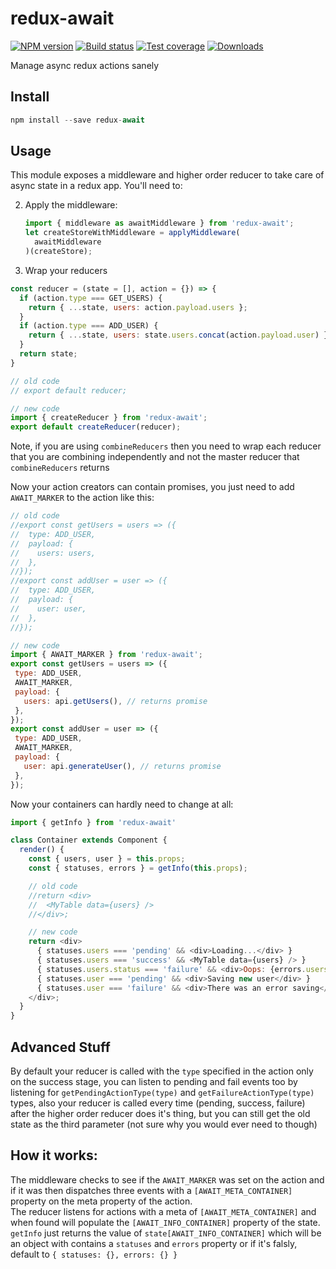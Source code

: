 redux-await
=============

[![NPM version][npm-image]][npm-url]
[![Build status][travis-image]][travis-url]
[![Test coverage][coveralls-image]][coveralls-url]
[![Downloads][downloads-image]][downloads-url]

Manage async redux actions sanely

## Install

```js
npm install --save redux-await
```

## Usage

This module exposes a middleware and higher order reducer to take care of async state in a redux app. You'll need to:

2. Apply the middleware:

    ```js
    import { middleware as awaitMiddleware } from 'redux-await';
    let createStoreWithMiddleware = applyMiddleware(
      awaitMiddleware
    )(createStore);
    ```

2. Wrap your reducers

```js
const reducer = (state = [], action = {}) => {
  if (action.type === GET_USERS) {
    return { ...state, users: action.payload.users };
  }
  if (action.type === ADD_USER) {
    return { ...state, users: state.users.concat(action.payload.user) };
  }
  return state;
}

// old code
// export default reducer;

// new code
import { createReducer } from 'redux-await';
export default createReducer(reducer);
```

Note, if you are using `combineReducers` then you need to wrap each reducer that you are combining independently and not the master reducer that `combineReducers` returns

Now your action creators can contain promises, you just need to add `AWAIT_MARKER` to the action like this:

```js
// old code
//export const getUsers = users => ({
//  type: ADD_USER,
//  payload: {
//    users: users,
//  },
//});
//export const addUser = user => ({
//  type: ADD_USER,
//  payload: {
//    user: user,
//  },
//});

// new code
import { AWAIT_MARKER } from 'redux-await';
export const getUsers = users => ({
 type: ADD_USER,
 AWAIT_MARKER,
 payload: {
   users: api.getUsers(), // returns promise
 },
});
export const addUser = user => ({
 type: ADD_USER,
 AWAIT_MARKER,
 payload: {
   user: api.generateUser(), // returns promise
 },
});
```

Now your containers can hardly need to change at all:

```js
import { getInfo } from 'redux-await'

class Container extends Component {
  render() {
    const { users, user } = this.props;
    const { statuses, errors } = getInfo(this.props);

    // old code
    //return <div>
    //  <MyTable data={users} />
    //</div>;

    // new code
    return <div>
      { statuses.users === 'pending' && <div>Loading...</div> }
      { statuses.users === 'success' && <MyTable data={users} /> }
      { statuses.users.status === 'failure' && <div>Oops: {errors.users.message}</div> }
      { statuses.user === 'pending' && <div>Saving new user</div> }
      { statuses.user === 'failure' && <div>There was an error saving</div> }
    </div>;
  }
}
```

## Advanced Stuff

By default your reducer is called with the `type` specified in the action only on the success stage, you can listen to pending and fail events too by listening for `getPendingActionType(type)` and `getFailureActionType(type)` types, also your reducer is called every time (pending, success, failure) after the higher order reducer does it's thing, but you can still get the old state as the third parameter (not sure why you would ever need to though)

## How it works:

The middleware checks to see if the `AWAIT_MARKER` was set on the action
and if it was then dispatches three events with a `[AWAIT_META_CONTAINER]`
property on the meta property of the action.  
The reducer listens for actions with a meta of `[AWAIT_META_CONTAINER]` and
when found will populate the `[AWAIT_INFO_CONTAINER]` property of the state.  
`getInfo` just returns the value of `state[AWAIT_INFO_CONTAINER]` which will be an object
with contains a `statuses` and `errors` property or if it's falsly, default to `{ statuses: {}, errors: {} }`

[npm-image]: https://img.shields.io/npm/v/redux-await.svg?style=flat-square
[npm-url]: https://npmjs.org/package/redux-await
[travis-image]: https://img.shields.io/travis/kolodny/redux-await.svg?style=flat-square
[travis-url]: https://travis-ci.org/kolodny/redux-await
[coveralls-image]: https://img.shields.io/coveralls/kolodny/redux-await.svg?style=flat-square
[coveralls-url]: https://coveralls.io/r/kolodny/redux-await
[downloads-image]: http://img.shields.io/npm/dm/redux-await.svg?style=flat-square
[downloads-url]: https://npmjs.org/package/redux-await
